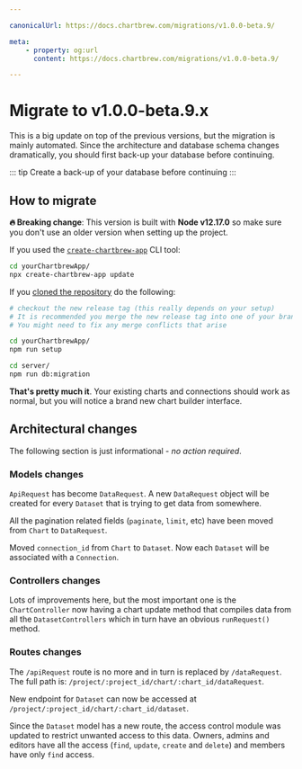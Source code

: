 ```yaml
---

canonicalUrl: https://docs.chartbrew.com/migrations/v1.0.0-beta.9/

meta: 
    - property: og:url
      content: https://docs.chartbrew.com/migrations/v1.0.0-beta.9/

---
```


# Migrate to v1.0.0-beta.9.x

This is a big update on top of the previous versions, but the migration is mainly automated. Since the architecture and database schema changes dramatically, you should first back-up your database before continuing.

::: tip
Create a back-up of your database before continuing
:::

## How to migrate

**🔥 Breaking change**: This version is built with **Node v12.17.0** so make sure you don't use an older version when setting up the project.

If you used the [`create-chartbrew-app`](https://github.com/chartbrew/create-chartbrew-app) CLI tool:

```sh
cd yourChartbrewApp/
npx create-chartbrew-app update
```

If you [cloned the repository](https://github.com/chartbrew/chartbrew) do the following:

```sh
# checkout the new release tag (this really depends on your setup)
# It is recommended you merge the new release tag into one of your branches
# You might need to fix any merge conflicts that arise

cd yourChartbrewApp/
npm run setup

cd server/
npm run db:migration
```

**That's pretty much it**. Your existing charts and connections should work as normal, but you will notice a brand new chart builder interface.


## Architectural changes

The following section is just informational - _no action required_.

### Models changes

`ApiRequest` has become `DataRequest`. A new `DataRequest` object will be created for every `Dataset` that is trying to get data from somewhere.

All the pagination related fields (`paginate`, `limit`, etc) have been moved from `Chart` to `DataRequest`.

Moved `connection_id` from `Chart` to `Dataset`. Now each `Dataset` will be associated with a `Connection`.

### Controllers changes

Lots of improvements here, but the most important one is the `ChartController` now having a chart update method that compiles data from all the `DatasetControllers` which in turn have an obvious `runRequest()` method.

### Routes changes

The `/apiRequest` route is no more and in turn is replaced by `/dataRequest`. The full path is: `/project/:project_id/chart/:chart_id/dataRequest`.

New endpoint for `Dataset` can now be accessed at `/project/:project_id/chart/:chart_id/dataset`.

Since the `Dataset` model has a new route, the access control module was updated to restrict unwanted access to this data. Owners, admins and editors have all the access (`find`, `update`, `create` and `delete`) and members have only `find` access.